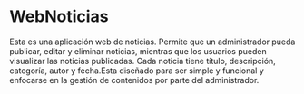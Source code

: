 # WebNoticias
Esta es una aplicación web de noticias. Permite que un administrador pueda publicar, editar y eliminar noticias, mientras que los usuarios pueden visualizar las noticias publicadas. Cada noticia tiene título, descripción, categoría, autor y fecha.Esta diseñado para ser simple y funcional y enfocarse en la gestión de contenidos por parte del administrador.

